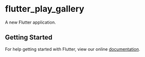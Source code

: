 # flutter_play_gallery

A new Flutter application.

## Getting Started

For help getting started with Flutter, view our online
[documentation](https://flutter.io/).
